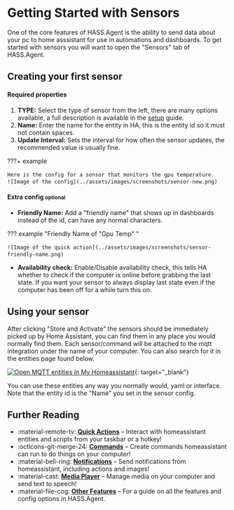 # Getting Started with Sensors

One of the core features of HASS.Agent is the ability to send data about your pc to home asssistant for use in automations and dashboards. To get started with sensors you will want to open the "Sensors" tab of HASS.Agent.

## Creating your first sensor

#### Required properties

1. **TYPE:** Select the type of sensor from the left, there are many options available, a full description is available in the [setup](../setup/sensors.md) guide.
2. **Name:** Enter the name for the entity in HA, this is the entity id so it must not contain spaces.
3. **Update Interval:** Sets the interval for how often the sensor updates, the recommended value is usually fine.

???+ example

    Here is the config for a sensor that monitors the gpu temperature.
    ![Image of the config](../assets/images/screenshots/sensor-new.png)

#### Extra config <small>optional</small>

- **Friendly Name:** Add a "friendly name" that shows up in dashboards instead of the id, can have any normal characters.

??? example "Friendly Name of "Gpu Temp" "

    ![Image of the quick action](../assets/images/screenshots/sensor-friendly-name.png)

- **Availability check:** Enable/Disable availability check, this tells HA whether to check if the computer is online before grabbing the last state. If you want your sensor to always display last state even if the computer has been off for a while turn this on.

## Using your sensor

After clicking "Store and Activate" the sensors should be immediately picked up by Home Assistant, you can find them in any place you would normally find them. Each sensor/command will be attached to the mqtt integration under the name of your computer. You can also search for it in the entities page found below.

[![Open MQTT entities in My Homeassistant](https://my.home-assistant.io/badges/entities.svg)](https://my.home-assistant.io/redirect/entities/){: target="\_blank"}

You can use these entities any way you normally would, yaml or interface. Note that the entity id is the "Name" you set in the sensor config.

## Further Reading

<div class="grid cards" markdown>

- :material-remote-tv: **[Quick Actions]** – Interact with homeassistant entities and scripts from your taskbar or a hotkey!
- :octicons-git-merge-24: **[Commands]** – Create commands homeassistant can run to do things on your computer!
- :material-bell-ring: **[Notifications]** – Send notifications from homeassistant, including actions and images!
- :material-cast: **[Media Player]** – Manage media on your computer and send text to speech!
- :material-file-cog: **[Other Features]** – For a guide on all the features and config options in HASS.Agent.

</div>

[Quick Actions]: ./quick-actions.md
[Commands]: ./commands.md
[Notifications]: ./notifications.md
[Media Player]: ./media-player.md
[Other Features]: ../setup/index.md
